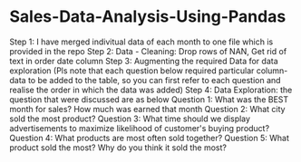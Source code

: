 # Sales-Data-Analysis-Using-Pandas
Step 1: I have merged indivitual data of each month to one file which is provided in the repo
Step 2: Data - Cleaning: Drop rows of NAN, Get rid of text in order date column
Step 3: Augmenting the required Data for data exploration (Pls note that each question below required particular column-data to be added to the table, so you can first refer to each question and realise the order in which the data was added)
Step 4: Data Exploration: the question that were discussed are as below
        Question 1: What was the BEST month for sales? How much was earned that month
        Question 2: What city sold the most product?
        Question 3: What time should we display advertisements to maximize likelihood of customer's buying product?
        Question 4: What products are most often sold together?
        Question 5: What product sold the most? Why do you think it sold the most? 

